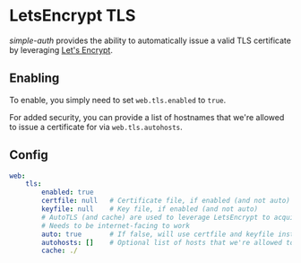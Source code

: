 # LetsEncrypt TLS

*simple-auth* provides the ability to automatically issue a valid TLS certificate by leveraging [Let's Encrypt](https://letsencrypt.org/).

## Enabling

To enable, you simply need to set `web.tls.enabled` to `true`.

For added security, you can provide a list of hostnames that we're allowed to issue a certificate for via `web.tls.autohosts`.

## Config

```yaml
web:
    tls:
        enabled: true
        certfile: null   # Certificate file, if enabled (and not auto)
        keyfile: null    # Key file, if enabled (and not auto)
        # AutoTLS (and cache) are used to leverage LetsEncrypt to acquire certificate
        # Needs to be internet-facing to work
        auto: true       # If false, will use certfile and keyfile instead of letsencrypt
        autohosts: []    # Optional list of hosts that we're allowed to issue a cert for
        cache: ./
```
